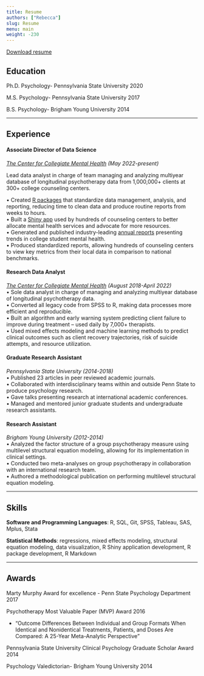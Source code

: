 ```yaml
---
title: Resume
authors: ["Rebecca"]
slug: Resume
menu: main
weight: -230
---
```


[Download resume](/files/Rebecca-Janis-Resume.pdf)

## Education
Ph.D. Psychology- Pennsylvania State University 2020

M.S. Psychology- Pennsylvania State University 2017

B.S. Psychology- Brigham Young University 2014

---

## Experience
#### Associate Director of Data Science
*[The Center for Collegiate Mental Health](https://ccmh.psu.edu) (May 2022-present)*  

Lead data analyst in charge of team managing and analyzing multiyear database of longitudinal psychotherapy data from 1,000,000+ clients at 300+ college counseling centers. 

•	Created [R packages](https://github.com/CCMH-PSU/CCMHr) that standardize data management, analysis, and reporting, reducing time to clean data and produce routine reports from weeks to hours.  
•	Built a [Shiny app](https://ccmh.shinyapps.io/CLI-app/) used by hundreds of counseling centers to better allocate mental health services and advocate for more resources.  
•	Generated and published industry-leading [annual reports](https://ccmh.psu.edu/annual-reports) presenting trends in college student mental health.  
•	Produced standardized reports, allowing hundreds of counseling centers to view key metrics from their local data in comparison to national benchmarks.  


#### Research Data Analyst
*[The Center for Collegiate Mental Health](https://ccmh.psu.edu) (August 2018-April 2022)*  
• Sole data analyst in charge of managing and analyzing multiyear database of longitudinal psychotherapy data.  
•	Converted all legacy code from SPSS to R, making data processes more efficient and reproducible.  
•	Built an algorithm and early warning system predicting client failure to improve during treatment – used daily by 7,000+ therapists.  
•	Used mixed effects modeling and machine learning methods to predict clinical outcomes such as client recovery trajectories, risk of suicide attempts, and resource utilization. 


#### Graduate Research Assistant
*Pennsylvania State University (2014-2018)*  
•	Published 23 articles in peer reviewed academic journals.  
•	Collaborated with interdisciplinary teams within and outside Penn State to produce psychology research.  
•	Gave talks presenting research at international academic conferences.  
•	Managed and mentored junior graduate students and undergraduate research assistants.  


#### Research Assistant
*Brigham Young University (2012-2014)*  
•	Analyzed the factor structure of a group psychotherapy measure using multilevel structural equation modeling, allowing for its implementation in clinical settings.  
•	Conducted two meta-analyses on group psychotherapy in collaboration with an international research team.  
•	Authored a methodological publication on performing multilevel structural equation modeling.  

---

## Skills

**Software and Programming Languages**: R, SQL, Git, SPSS, Tableau, SAS, Mplus, Stata  

**Statistical Methods**: regressions, mixed effects modeling, structural equation modeling, data visualization, R Shiny application development, R package development, R Markdown

---

## Awards

Marty Murphy Award for excellence - Penn State Psychology Department 2017

Psychotherapy Most Valuable Paper (MVP) Award 2016

- “Outcome Differences Between Individual and Group Formats When Identical and Nonidentical Treatments, Patients, and Doses Are Compared: A 25-Year Meta-Analytic Perspective”

Pennsylvania State University Clinical Psychology Graduate Scholar Award 2014

Psychology Valedictorian- Brigham Young University 2014



